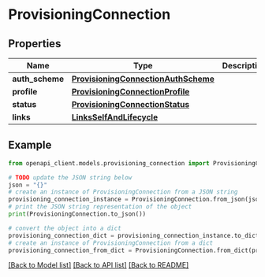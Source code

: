 # ProvisioningConnection


## Properties

Name | Type | Description | Notes
------------ | ------------- | ------------- | -------------
**auth_scheme** | [**ProvisioningConnectionAuthScheme**](ProvisioningConnectionAuthScheme.md) |  | 
**profile** | [**ProvisioningConnectionProfile**](ProvisioningConnectionProfile.md) |  | [optional] 
**status** | [**ProvisioningConnectionStatus**](ProvisioningConnectionStatus.md) |  | 
**links** | [**LinksSelfAndLifecycle**](LinksSelfAndLifecycle.md) |  | [optional] 

## Example

```python
from openapi_client.models.provisioning_connection import ProvisioningConnection

# TODO update the JSON string below
json = "{}"
# create an instance of ProvisioningConnection from a JSON string
provisioning_connection_instance = ProvisioningConnection.from_json(json)
# print the JSON string representation of the object
print(ProvisioningConnection.to_json())

# convert the object into a dict
provisioning_connection_dict = provisioning_connection_instance.to_dict()
# create an instance of ProvisioningConnection from a dict
provisioning_connection_from_dict = ProvisioningConnection.from_dict(provisioning_connection_dict)
```
[[Back to Model list]](../README.md#documentation-for-models) [[Back to API list]](../README.md#documentation-for-api-endpoints) [[Back to README]](../README.md)


